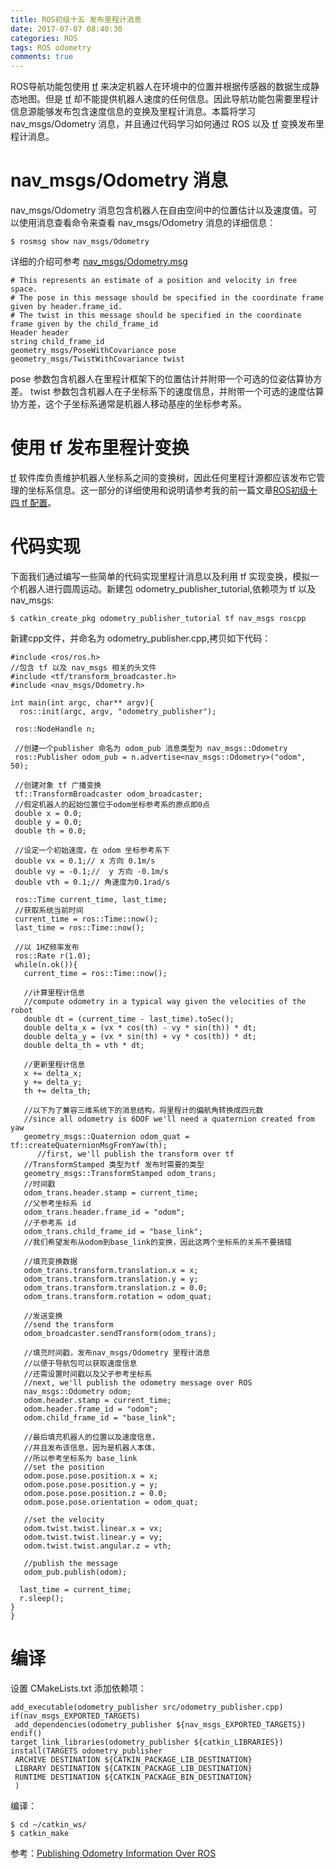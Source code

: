 ```yaml
---
title: ROS初级十五 发布里程计消息
date: 2017-07-07 08:40:30
categories: ROS
tags: ROS odometry
comments: true
---
```

ROS导航功能包使用 [tf](http://wiki.ros.org/tf) 来决定机器人在环境中的位置并根据传感器的数据生成静态地图。但是 [tf](http://wiki.ros.org/tf) 却不能提供机器人速度的任何信息。因此导航功能包需要里程计信息源能够发布包含速度信息的变换及里程计消息。本篇将学习 nav_msgs/Odometry 消息，并且通过代码学习如何通过 ROS 以及 [tf](http://wiki.ros.org/tf) 变换发布里程计消息。
<!--more-->
# nav_msgs/Odometry 消息
nav_msgs/Odometry 消息包含机器人在自由空间中的位置估计以及速度值。可以使用消息查看命令来查看 nav_msgs/Odometry 消息的详细信息：
   ```
 $ rosmsg show nav_msgs/Odometry
   ```
详细的介绍可参考 [nav_msgs/Odometry.msg](http://docs.ros.org/api/nav_msgs/html/msg/Odometry.html) 
   ```
 # This represents an estimate of a position and velocity in free space.  
 # The pose in this message should be specified in the coordinate frame given by header.frame_id.
 # The twist in this message should be specified in the coordinate frame given by the child_frame_id
 Header header
 string child_frame_id
 geometry_msgs/PoseWithCovariance pose
 geometry_msgs/TwistWithCovariance twist
   ```
pose 参数包含机器人在里程计框架下的位置估计并附带一个可选的位姿估算协方差。 twist 参数包含机器人在子坐标系下的速度信息，并附带一个可选的速度估算协方差，这个子坐标系通常是机器人移动基座的坐标参考系。
# 使用 tf 发布里程计变换
[tf](http://wiki.ros.org/tf) 软件库负责维护机器人坐标系之间的变换树，因此任何里程计源都应该发布它管理的坐标系信息。这一部分的详细使用和说明请参考我的前一篇文章[ROS初级十四 tf 配置](http://stevenshi.me/2017/06/08/ros-primary-tutorial-14/#more)。
# 代码实现
下面我们通过编写一些简单的代码实现里程计消息以及利用 tf 实现变换，模拟一个机器人进行圆周运动。新建包 odometry_publisher_tutorial,依赖项为 tf 以及 nav_msgs: 
   ```
 $ catkin_create_pkg odometry_publisher_tutorial tf nav_msgs roscpp
   ```
新建cpp文件，并命名为 odometry_publisher.cpp,拷贝如下代码：
   ```
   #include <ros/ros.h>
   //包含 tf 以及 nav_msgs 相关的头文件
   #include <tf/transform_broadcaster.h>
   #include <nav_msgs/Odometry.h>
  
   int main(int argc, char** argv){
     ros::init(argc, argv, "odometry_publisher");
 
    ros::NodeHandle n;
 
    //创建一个publisher 命名为 odom_pub 消息类型为 nav_msgs::Odometry
    ros::Publisher odom_pub = n.advertise<nav_msgs::Odometry>("odom", 50);
 
    //创建对象 tf 广播变换
    tf::TransformBroadcaster odom_broadcaster;
    //假定机器人的起始位置位于odom坐标参考系的原点即0点
    double x = 0.0;
    double y = 0.0;
    double th = 0.0;
 
    //设定一个初始速度，在 odom 坐标参考系下
    double vx = 0.1;// x 方向 0.1m/s
    double vy = -0.1;//  y 方向 -0.1m/s
    double vth = 0.1;// 角速度为0.1rad/s
 
    ros::Time current_time, last_time;
    //获取系统当前时间
    current_time = ros::Time::now();
    last_time = ros::Time::now();
 
    //以 1HZ频率发布
    ros::Rate r(1.0);
    while(n.ok()){
      current_time = ros::Time::now();
 
      //计算里程计信息
      //compute odometry in a typical way given the velocities of the robot
      double dt = (current_time - last_time).toSec();
      double delta_x = (vx * cos(th) - vy * sin(th)) * dt;
      double delta_y = (vx * sin(th) + vy * cos(th)) * dt;
      double delta_th = vth * dt;
 
      //更新里程计信息
      x += delta_x;
      y += delta_y;
      th += delta_th;
 
      //以下为了兼容三维系统下的消息结构，将里程计的偏航角转换成四元数
      //since all odometry is 6DOF we'll need a quaternion created from yaw
      geometry_msgs::Quaternion odom_quat = tf::createQuaternionMsgFromYaw(th);
         //first, we'll publish the transform over tf
      //TransformStamped 类型为tf 发布时需要的类型
      geometry_msgs::TransformStamped odom_trans;
      //时间戳
      odom_trans.header.stamp = current_time;
      //父参考坐标系 id
      odom_trans.header.frame_id = "odom";
      //子参考系 id
      odom_trans.child_frame_id = "base_link";
      //我们希望发布从odom到base_link的变换，因此这两个坐标系的关系不要搞错
 
      //填充变换数据
      odom_trans.transform.translation.x = x;
      odom_trans.transform.translation.y = y;
      odom_trans.transform.translation.z = 0.0;
      odom_trans.transform.rotation = odom_quat;
 
      //发送变换
      //send the transform
      odom_broadcaster.sendTransform(odom_trans);
 
      //填充时间戳，发布nav_msgs/Odometry 里程计消息
      //以便于导航包可以获取速度信息
      //还需设置时间戳以及父子参考坐标系
      //next, we'll publish the odometry message over ROS
      nav_msgs::Odometry odom;
      odom.header.stamp = current_time;
      odom.header.frame_id = "odom";
      odom.child_frame_id = "base_link";
 
      //最后填充机器人的位置以及速度信息，
      //并且发布该信息，因为是机器人本体，
      //所以参考坐标系为 base_link
      //set the position
      odom.pose.pose.position.x = x;
      odom.pose.pose.position.y = y;
      odom.pose.pose.position.z = 0.0;
      odom.pose.pose.orientation = odom_quat;
 
      //set the velocity
      odom.twist.twist.linear.x = vx;
      odom.twist.twist.linear.y = vy;
      odom.twist.twist.angular.z = vth;
 
      //publish the message
      odom_pub.publish(odom);

     last_time = current_time;
     r.sleep();
   }
 }

   ```

# 编译
设置 CMakeLists.txt 添加依赖项：
   ```
add_executable(odometry_publisher src/odometry_publisher.cpp)
if(nav_msgs_EXPORTED_TARGETS)
	add_dependencies(odometry_publisher ${nav_msgs_EXPORTED_TARGETS})
endif()
target_link_libraries(odometry_publisher ${catkin_LIBRARIES})
install(TARGETS odometry_publisher
	ARCHIVE DESTINATION ${CATKIN_PACKAGE_LIB_DESTINATION}
	LIBRARY DESTINATION ${CATKIN_PACKAGE_LIB_DESTINATION}
	RUNTIME DESTINATION ${CATKIN_PACKAGE_BIN_DESTINATION}
	)
   ```
编译：
   ```
 $ cd ~/catkin_ws/
 $ catkin_make
   ```
参考：[Publishing Odometry Information Over ROS](http://wiki.ros.org/navigation/Tutorials/RobotSetup/Odom)